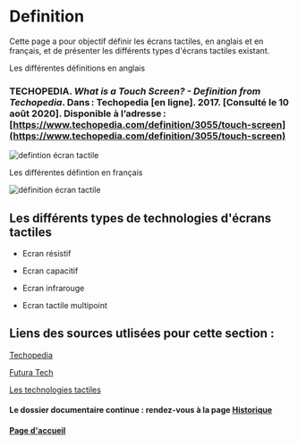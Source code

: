 # Definition 

Cette page a pour objectif définir les écrans tactiles, en anglais et en français, et de présenter les différents types d'écrans tactiles existant.

Les différentes définitions en anglais 

### TECHOPEDIA. *What is a Touch Screen? - Definition from Techopedia*. Dans : Techopedia [en ligne]. 2017. [Consulté le 10 août 2020]. Disponible à l’adresse : [https://www.techopedia.com/definition/3055/touch-screen](https://www.techopedia.com/definition/3055/touch-screen)
![defintion écran tactile](https://github.com/elise98paul/elisepaul-AORI-2020/blob/master/whatisatouchscreen.PNG)

Les différentes défintion en français

![définition écran tactile](https://github.com/elise98paul/elisepaul-AORI-2020/blob/master/Ecrans%20Tactiles/D%C3%A9finitions/ecrantactiledefinition.PNG)

 
## Les différents types de technologies d'écrans tactiles

- Ecran résistif

- Ecran capacitif

- Ecran infrarouge

- Ecran tactile multipoint


## Liens des sources utlisées pour cette section :

[Techopedia](https://www.techopedia.com/definition/3055/touch-screen)

[Futura Tech](https://www.futura-sciences.com/tech/definitions/technologie-ecran-tactile-539/) 

[Les technologies tactiles](http://www-igm.univ-mlv.fr/~dr/XPOSE2008/Les%20technologies%20tactiles/histo_origine.html)


#### Le dossier documentaire continue : rendez-vous à la page [Historique](Historique.md)

#### [Page d'accueil](Pagedaccueil)

